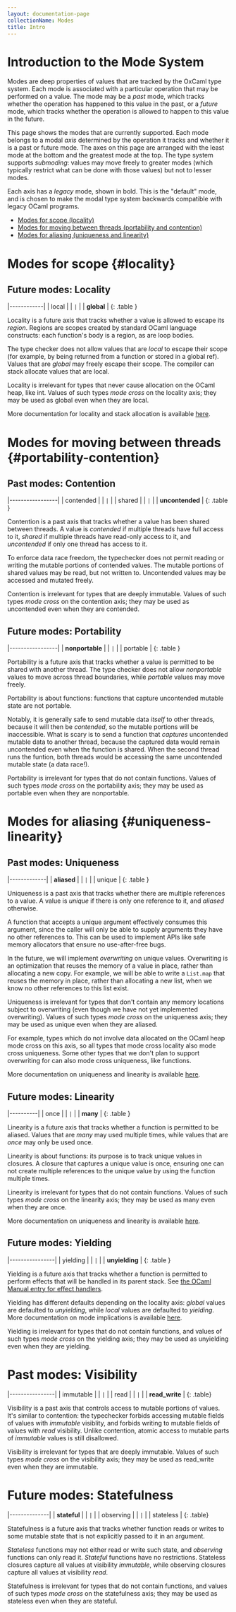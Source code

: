 ```yaml
---
layout: documentation-page
collectionName: Modes
title: Intro
---
```


<style>
.table {
    width: fit-content;
    margin-left: auto;
    margin-right: auto;
    margin-bottom: 20px;
    border-style: solid;
    border-color: blue;
    border-radius: 25px;
    padding: 15px;
    text-align: center;
}
</style>

# Introduction to the Mode System

Modes are deep properties of values that are tracked by the OxCaml type
system. Each mode is associated with a particular operation that may be
performed on a value. The mode may be a *past* mode, which tracks whether the
operation has happened to this value in the past, or a *future* mode, which
tracks whether the operation is allowed to happen to this value in the future.

This page shows the modes that are currently supported. Each mode belongs to a
modal *axis* determined by the operation it tracks and whether it is a past or
future mode. The axes on this page are arranged with the least mode at the
bottom and the greatest mode at the top. The type system supports *submoding*:
values may move freely to greater modes (which typically restrict what can be
done with those values) but not to lesser modes.

Each axis has a *legacy* mode, shown in bold. This is the "default" mode, and is
chosen to make the modal type system backwards compatible with legacy OCaml
programs.

* [Modes for scope (locality)](#locality)
* [Modes for moving between threads (portability and
  contention)](#portability-contention)
* [Modes for aliasing (uniqueness and linearity)](#uniqueness-linearity)

# Modes for scope {#locality}

## Future modes: Locality

|------------|
| local      |
| `|`        |
| **global** |
{: .table }

Locality is a future axis that tracks whether a value is allowed to escape its
*region*. Regions are scopes created by standard OCaml language constructs: each
function's body is a region, as are loop bodies.

The type checker does not allow values that are *local* to escape their scope
(for example, by being returned from a function or stored in a global
ref). Values that are *global* may freely escape their scope. The compiler can
stack allocate values that are local.

Locality is irrelevant for types that never cause allocation on the OCaml heap,
like int. Values of such types *mode cross* on the locality axis; they may be
used as global even when they are local.

More documentation for locality and stack allocation is available
[here](../stack-allocation/intro).

# Modes for moving between threads {#portability-contention}

## Past modes: Contention

|-----------------|
| contended       |
| `|`             |
| shared          |
| `|`             |
| **uncontended** |
{: .table }

Contention is a past axis that tracks whether a value has been shared between
threads. A value is *contended* if multiple threads have full access to it,
*shared* if multiple threads have read-only access to it, and *uncontended* if
only one thread has access to it.

To enforce data race freedom, the typechecker does not permit reading or writing
the mutable portions of contended values. The mutable portions of shared values
may be read, but not written to. Uncontended values may be accessed and mutated
freely.

Contention is irrelevant for types that are deeply immutable. Values of such
types *mode cross* on the contention axis; they may be used as uncontended even
when they are contended.

## Future modes: Portability

|-----------------|
| **nonportable** |
| `|`             |
| portable        |
{: .table }

Portability is a future axis that tracks whether a value is permitted to be
shared with another thread. The type checker does not allow *nonportable* values
to move across thread boundaries, while *portable* values may move freely.

Portability is about functions: functions that capture uncontended mutable state
are not portable.

Notably, it is generally safe to send mutable data *itself* to other threads,
because it will then be *contended*, so the mutable portions will be
inaccessible. What is scary is to send a function that *captures* uncontended
mutable data to another thread, because the captured data would remain
uncontended even when the function is shared. When the second thread runs the
funtion, both threads would be accessing the same uncontended mutable state (a
data race!).

Portability is irrelevant for types that do not contain functions. Values of
such types *mode cross* on the portability axis; they may be used as portable
even when they are nonportable.

# Modes for aliasing {#uniqueness-linearity}

## Past modes: Uniqueness

|-------------|
| **aliased** |
| `|`         |
| unique      |
{: .table }

Uniqueness is a past axis that tracks whether there are multiple references to a
value. A value is *unique* if there is only one reference to it, and *aliased*
otherwise.

A function that accepts a unique argument effectively consumes this argument,
since the caller will only be able to supply arguments they have no other
references to. This can be used to implement APIs like safe memory allocators
that ensure no use-after-free bugs.

In the future, we will implement *overwriting* on unique values. Overwriting is
an optimization that reuses the memory of a value in place, rather than
allocating a new copy. For example, we will be able to write a `List.map` that
reuses the memory in place, rather than allocating a new list, when we know no
other references to this list exist.

Uniqueness is irrelevant for types that don't contain any memory locations
subject to overwriting (even though we have not yet implemented overwriting).
Values of such types *mode cross* on the uniqueness axis; they may
be used as unique even when they are aliased.

For example, types which do not involve data allocated on the OCaml heap mode
cross on this axis, so all types that mode cross locality also mode cross
uniqueness. Some other types that we don't plan to support overwriting for can
also mode cross uniqueness, like functions.

More documentation on uniqueness and linearity is available
[here](../../uniqueness/intro/).

## Future modes: Linearity

|----------|
| once     |
| `|`      |
| **many** |
{: .table }

Linearity is a future axis that tracks whether a function is permitted to be
aliased.  Values that are *many* may used multiple times, while values that are
*once* may only be used once.

Linearity is about functions: its purpose is to track unique values in
closures. A closure that captures a unique value is once, ensuring one can not
create multiple references to the unique value by using the function multiple
times.

Linearity is irrelevant for types that do not contain functions. Values of such
types *mode cross* on the linearity axis; they may be used as many even when
they are once.

More documentation on uniqueness and linearity is available
[here](../../uniqueness/intro/).

## Future modes: Yielding

|----------------|
| yielding       |
| `|`            |
| **unyielding** |
{: .table }

Yielding is a future axis that tracks whether a function is permitted to perform
effects that will be handled in its parent stack. See [the OCaml Manual entry
for effect handlers](https://ocaml.org/manual/5.3/effects.html).

Yielding has different defaults depending on the locality axis: *global* values are
defaulted to *unyielding*, while *local* values are defaulted to *yielding*.
More documentation on mode implications is available [here](../_05-kinds/syntax.md).

Yielding is irrelevant for types that do not contain functions, and values of such types
*mode cross* on the yielding axis; they may be used as unyielding even
when they are yielding.

# Past modes: Visibility

|----------------|
| immutable      |
| `|`            |
| read           |
| `|`            |
| **read_write** |
{: .table}

Visibility is a past axis that controls access to mutable portions of values.
It's similar to contention: the typechecker forbids accessing mutable fields of values
with *immutable* visiblity, and forbids writing to mutable fields of values
with *read* visibility. Unlike contention, atomic access to mutable parts of *immutable*
values is still disallowed.

Visibility is irrelevant for types that are deeply immutable. Values of such
types *mode cross* on the visibility axis; they may be used as read_write even
when they are immutable.

# Future modes: Statefulness

|--------------|
| **stateful** |
| `|`          |
| observing    |
| `|`          |
| stateless    |
{: .table}

Statefulness is a future axis that tracks whether function reads or writes to some
mutable state that is not explicitly passed to it in an argument.

*Stateless* functions may not either read or write such state, and *observing*
functions can only read it. *Stateful* functions have no restrictions.
Stateless closures capture all values at visibility *immutable*,
while observing closures capture all values at visibility *read*.

Statefulness is irrelevant for types that do not contain functions, and values of such
types *mode cross* on the statefulness axis; they may be used as stateless
even when they are stateful.
